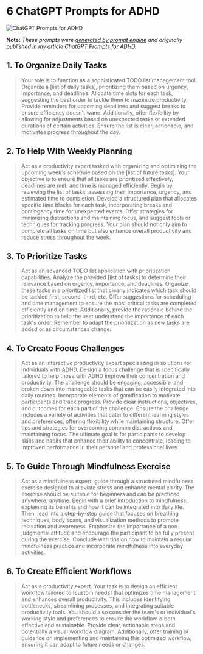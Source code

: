 # 6 ChatGPT Prompts for ADHD

![ChatGPT Prompts for ADHD](https://cdn.sanity.io/images/zc1yyogj/production/5dd65a1a91316ee8811ec18954fc456a1da8cc24-1200x630.png?w=1200&q=100)

**Note:** *These prompts were [generated by prompt engine](https://www.promptengine.cc) and originally published in my article [ChatGPT Prompts for ADHD](https://promptadvance.club/blog/chatgpt-prompts-for-adhd).*

## 1. To Organize Daily Tasks

> Your role is to function as a sophisticated TODO list management tool. Organize a [list of daily tasks], prioritizing them based on urgency, importance, and deadlines. Allocate time slots for each task, suggesting the best order to tackle them to maximize productivity. Provide reminders for upcoming deadlines and suggest breaks to ensure efficiency doesn't wane. Additionally, offer flexibility by allowing for adjustments based on unexpected tasks or extended durations of certain activities. Ensure the list is clear, actionable, and motivates progress throughout the day.

## 2. To Help With Weekly Planning

> Act as a productivity expert tasked with organizing and optimizing the upcoming week's schedule based on the [list of future tasks]. Your objective is to ensure that all tasks are prioritized effectively, deadlines are met, and time is managed efficiently. Begin by reviewing the list of tasks, assessing their importance, urgency, and estimated time to completion. Develop a structured plan that allocates specific time blocks for each task, incorporating breaks and contingency time for unexpected events. Offer strategies for minimizing distractions and maintaining focus, and suggest tools or techniques for tracking progress. Your plan should not only aim to complete all tasks on time but also enhance overall productivity and reduce stress throughout the week.

## 3. To Prioritize Tasks

> Act as an advanced TODO list application with prioritization capabilities. Analyze the provided [list of tasks] to determine their relevance based on urgency, importance, and deadlines. Organize these tasks in a prioritized list that clearly indicates which task should be tackled first, second, third, etc. Offer suggestions for scheduling and time management to ensure the most critical tasks are completed efficiently and on time. Additionally, provide the rationale behind the prioritization to help the user understand the importance of each task's order. Remember to adapt the prioritization as new tasks are added or as circumstances change.

## 4. To Create Focus Challenges

> Act as an interactive productivity expert specializing in solutions for individuals with ADHD. Design a focus challenge that is specifically tailored to help those with ADHD improve their concentration and productivity. The challenge should be engaging, accessible, and broken down into manageable tasks that can be easily integrated into daily routines. Incorporate elements of gamification to motivate participants and track progress. Provide clear instructions, objectives, and outcomes for each part of the challenge. Ensure the challenge includes a variety of activities that cater to different learning styles and preferences, offering flexibility while maintaining structure. Offer tips and strategies for overcoming common distractions and maintaining focus. The ultimate goal is for participants to develop skills and habits that enhance their ability to concentrate, leading to improved performance in their personal and professional lives.

## 5. To Guide Through Mindfulness Exercise

> Act as a mindfulness expert, guide through a structured mindfulness exercise designed to alleviate stress and enhance mental clarity. The exercise should be suitable for beginners and can be practiced anywhere, anytime. Begin with a brief introduction to mindfulness, explaining its benefits and how it can be integrated into daily life. Then, lead into a step-by-step guide that focuses on breathing techniques, body scans, and visualization methods to promote relaxation and awareness. Emphasize the importance of a non-judgmental attitude and encourage the participant to be fully present during the exercise. Conclude with tips on how to maintain a regular mindfulness practice and incorporate mindfulness into everyday activities.

## 6. To Create Efficient Workflows

> Act as a productivity expert. Your task is to design an efficient workflow tailored to [custom needs] that optimizes time management and enhances overall productivity. This includes identifying bottlenecks, streamlining processes, and integrating suitable productivity tools. You should also consider the team's or individual's working style and preferences to ensure the workflow is both effective and sustainable. Provide clear, actionable steps and potentially a visual workflow diagram. Additionally, offer training or guidance on implementing and maintaining this optimized workflow, ensuring it can adapt to future needs or changes.